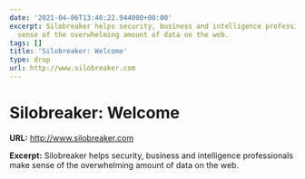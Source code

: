 ```yaml
---
date: '2021-04-06T13:40:22.944000+00:00'
excerpt: Silobreaker helps security, business and intelligence professionals make
  sense of the overwhelming amount of data on the web.
tags: []
title: 'Silobreaker: Welcome'
type: drop
url: http://www.silobreaker.com
---
```


# Silobreaker: Welcome

**URL:** http://www.silobreaker.com

**Excerpt:** Silobreaker helps security, business and intelligence professionals make sense of the overwhelming amount of data on the web.

